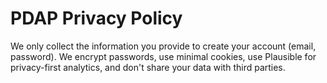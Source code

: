 # PDAP Privacy Policy

We only collect the information you provide to create your account (email, password). We encrypt passwords, use minimal cookies, use Plausible for privacy-first analytics, and don't share your data with third parties.
